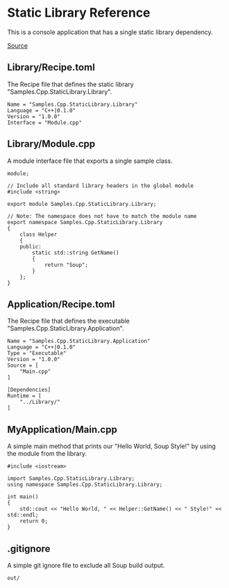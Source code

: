 # Static Library Reference
This is a console application that has a single static library dependency.

[Source](https://github.com/SoupBuild/Soup/tree/main/Samples/Cpp/StaticLibrary)

## Library/Recipe.toml
The Recipe file that defines the static library "Samples.Cpp.StaticLibrary.Library".
```
Name = "Samples.Cpp.StaticLibrary.Library"
Language = "C++|0.1.0"
Version = "1.0.0"
Interface = "Module.cpp"
```

## Library/Module.cpp
A module interface file that exports a single sample class.
```
module;

// Include all standard library headers in the global module
#include <string>

export module Samples.Cpp.StaticLibrary.Library;

// Note: The namespace does not have to match the module name
export namespace Samples.Cpp.StaticLibrary.Library
{
    class Helper
    {
    public:
        static std::string GetName()
        {
            return "Soup";
        }
    };
}
```

## Application/Recipe.toml
The Recipe file that defines the executable "Samples.Cpp.StaticLibrary.Application".
```
Name = "Samples.Cpp.StaticLibrary.Application"
Language = "C++|0.1.0"
Type = "Executable"
Version = "1.0.0"
Source = [
    "Main.cpp"
]

[Dependencies]
Runtime = [
    "../Library/"
]
```

## MyApplication/Main.cpp
A simple main method that prints our "Hello World, Soup Style!" by using the module from the library.
```
#include <iostream>

import Samples.Cpp.StaticLibrary.Library;
using namespace Samples.Cpp.StaticLibrary.Library;

int main()
{
    std::cout << "Hello World, " << Helper::GetName() << " Style!" << std::endl;
    return 0;
}
```

## .gitignore
A simple git ignore file to exclude all Soup build output.
```
out/
```
